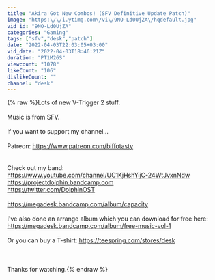 ```yaml
---
title: "Akira Got New Combos! (SFV Definitive Update Patch)"
image: "https:\/\/i.ytimg.com\/vi\/9NO-Ld0UjZA\/hqdefault.jpg"
vid_id: "9NO-Ld0UjZA"
categories: "Gaming"
tags: ["sfv","desk","patch"]
date: "2022-04-03T22:03:05+03:00"
vid_date: "2022-04-03T18:46:21Z"
duration: "PT1M26S"
viewcount: "1078"
likeCount: "106"
dislikeCount: ""
channel: "desk"
---
```

{% raw %}Lots of new V-Trigger 2 stuff.<br /><br />Music is from SFV.<br /><br />If you want to support my channel...<br /><br />Patreon: <a rel="nofollow" target="blank" href="https://www.patreon.com/biffotasty">https://www.patreon.com/biffotasty</a><br /><br /><br />Check out my band:<br /><a rel="nofollow" target="blank" href="https://www.youtube.com/channel/UC1KjHshYijC-24WtJvxnNdw">https://www.youtube.com/channel/UC1KjHshYijC-24WtJvxnNdw</a><br /><a rel="nofollow" target="blank" href="https://projectdolphin.bandcamp.com">https://projectdolphin.bandcamp.com</a><br /><a rel="nofollow" target="blank" href="https://twitter.com/DolphinOST">https://twitter.com/DolphinOST</a><br /><br /><a rel="nofollow" target="blank" href="https://megadesk.bandcamp.com/album/capacity">https://megadesk.bandcamp.com/album/capacity</a><br /><br />I've also done an arrange album which you can download for free here: <a rel="nofollow" target="blank" href="https://megadesk.bandcamp.com/album/free-music-vol-1">https://megadesk.bandcamp.com/album/free-music-vol-1</a><br /><br />Or you can buy a T-shirt: <a rel="nofollow" target="blank" href="https://teespring.com/stores/desk">https://teespring.com/stores/desk</a><br /><br /><br /><br />Thanks for watching.{% endraw %}
